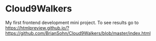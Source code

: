 # Cloud9Walkers
My first frontend development mini project.
To see results go to 
https://htmlpreview.github.io/?https://github.com/BrianSohn/Cloud9Walkers/blob/master/index.html
